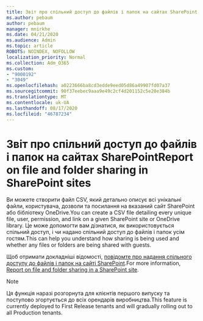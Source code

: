 ```yaml
---
title: Звіт про спільний доступ до файлів і папок на сайтах SharePoint
ms.author: pebaum
author: pebaum
manager: mnirkhe
ms.date: 04/21/2020
ms.audience: Admin
ms.topic: article
ROBOTS: NOINDEX, NOFOLLOW
localization_priority: Normal
ms.collection: Adm_O365
ms.custom:
- "9000192"
- "3049"
ms.openlocfilehash: a0223666ba8cd3edde9eed05d86a49907fd07a37
ms.sourcegitcommit: 90f37eebec9aaa9e49c2cf4d201152c5e20e384b
ms.translationtype: MT
ms.contentlocale: uk-UA
ms.lasthandoff: 08/17/2020
ms.locfileid: "46787234"
---
```

# <a name="report-on-file-and-folder-sharing-in-sharepoint-sites"></a><span data-ttu-id="1f6c5-102">Звіт про спільний доступ до файлів і папок на сайтах SharePoint</span><span class="sxs-lookup"><span data-stu-id="1f6c5-102">Report on file and folder sharing in SharePoint sites</span></span>

<span data-ttu-id="1f6c5-103">Ви можете створити файл CSV, який детально описує всі унікальні файли, користувача, дозволи та посилання на вказаний сайт SharePoint або бібліотеку OneDrive.</span><span class="sxs-lookup"><span data-stu-id="1f6c5-103">You can create a CSV file detailing every unique file, user, permission, and link on a given SharePoint site or OneDrive library.</span></span> <span data-ttu-id="1f6c5-104">Це може допомогти вам дізнатися, як використовується спільний доступ, і чи надано спільний доступ до файлів і папок усім гостям.</span><span class="sxs-lookup"><span data-stu-id="1f6c5-104">This can help you understand how sharing is being used and whether any files or folders are being shared with guests.</span></span>

<span data-ttu-id="1f6c5-105">Щоб отримати докладніші відомості, [повідомте про надання спільного доступу до файлів і папок на сайті SharePoint](https://docs.microsoft.com/sharepoint/sharing-reports).</span><span class="sxs-lookup"><span data-stu-id="1f6c5-105">For more information, [Report on file and folder sharing in a SharePoint site](https://docs.microsoft.com/sharepoint/sharing-reports).</span></span>

> [!NOTE]
> <span data-ttu-id="1f6c5-106">Ця функція наразі розгорнута для клієнтів першого випуску та поступово згортується до всіх орендарів виробництва.</span><span class="sxs-lookup"><span data-stu-id="1f6c5-106">This feature is currently deployed to First Release tenants and will gradually rolling out to all Production tenants.</span></span>